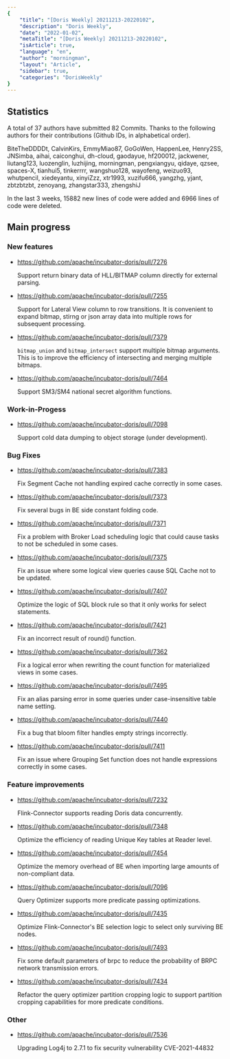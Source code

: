 ```yaml
---
{
    "title": "[Doris Weekly] 20211213-20220102",
    "description": "Doris Weekly",
    "date": "2022-01-02",
    "metaTitle": "[Doris Weekly] 20211213-20220102",
    "isArticle": true,
    "language": "en",
    "author": "morningman",
    "layout": "Article",
    "sidebar": true,
    "categories": "DorisWeekly"
}
---
```


<!--
Licensed to the Apache Software Foundation (ASF) under one
or more contributor license agreements.  See the NOTICE file
distributed with this work for additional information
regarding copyright ownership.  The ASF licenses this file
to you under the Apache License, Version 2.0 (the
"License"); you may not use this file except in compliance
with the License.  You may obtain a copy of the License at

  http://www.apache.org/licenses/LICENSE-2.0

Unless required by applicable law or agreed to in writing,
software distributed under the License is distributed on an
"AS IS" BASIS, WITHOUT WARRANTIES OR CONDITIONS OF ANY
KIND, either express or implied.  See the License for the
specific language governing permissions and limitations
under the License.
-->

## Statistics

A total of 37 authors have submitted 82 Commits. Thanks to the following authors for their contributions (Github IDs, in alphabetical order).

BiteTheDDDDt, CalvinKirs, EmmyMiao87, GoGoWen, HappenLee, Henry2SS, JNSimba, aihai, caiconghui, dh-cloud, gaodayue, hf200012, jackwener, liutang123, luozenglin, luzhijing, morningman, pengxiangyu, qidaye, qzsee, spaces-X, tianhui5, tinkerrrr, wangshuo128, wayofeng, weizuo93, whutpencil, xiedeyantu, xinyiZzz, xtr1993, xuzifu666, yangzhg, yjant, zbtzbtzbt, zenoyang, zhangstar333, zhengshiJ

In the last 3 weeks, 15882 new lines of code were added and 6966 lines of code were deleted.

## Main progress

### New features

* https://github.com/apache/incubator-doris/pull/7276

    Support return binary data of HLL/BITMAP column directly for external parsing.
    
* https://github.com/apache/incubator-doris/pull/7255

    Support for Lateral View column to row transitions. It is convenient to expand bitmap, stirng or json array data into multiple rows for subsequent processing.
    
* https://github.com/apache/incubator-doris/pull/7379

    `bitmap_union` and `bitmap_intersect` support multiple bitmap arguments. This is to improve the efficiency of intersecting and merging multiple bitmaps.
    
* https://github.com/apache/incubator-doris/pull/7464

    Support SM3/SM4 national secret algorithm functions.
    
### Work-in-Progess

* https://github.com/apache/incubator-doris/pull/7098

    Support cold data dumping to object storage (under development).

### Bug Fixes

* https://github.com/apache/incubator-doris/pull/7383

    Fix Segment Cache not handling expired cache correctly in some cases.

* https://github.com/apache/incubator-doris/pull/7373

    Fix several bugs in BE side constant folding code.

* https://github.com/apache/incubator-doris/pull/7371

    Fix a problem with Broker Load scheduling logic that could cause tasks to not be scheduled in some cases.
    
* https://github.com/apache/incubator-doris/pull/7375

    Fix an issue where some logical view queries cause SQL Cache not to be updated.
    
* https://github.com/apache/incubator-doris/pull/7407

    Optimize the logic of SQL block rule so that it only works for select statements.
    
* https://github.com/apache/incubator-doris/pull/7421

    Fix an incorrect result of round() function.
    
* https://github.com/apache/incubator-doris/pull/7362

    Fix a logical error when rewriting the count function for materialized views in some cases.
    
* https://github.com/apache/incubator-doris/pull/7495

    Fix an alias parsing error in some queries under case-insensitive table name setting.
    
* https://github.com/apache/incubator-doris/pull/7440

    Fix a bug that bloom filter handles empty strings incorrectly.

* https://github.com/apache/incubator-doris/pull/7411

    Fix an issue where Grouping Set function does not handle expressions correctly in some cases.
    
### Feature improvements

* https://github.com/apache/incubator-doris/pull/7232

    Flink-Connector supports reading Doris data concurrently.
    
* https://github.com/apache/incubator-doris/pull/7348

    Optimize the efficiency of reading Unique Key tables at Reader level.
    
* https://github.com/apache/incubator-doris/pull/7454

    Optimize the memory overhead of BE when importing large amounts of non-compliant data.
    
* https://github.com/apache/incubator-doris/pull/7096

    Query Optimizer supports more predicate passing optimizations.
    
* https://github.com/apache/incubator-doris/pull/7435

    Optimize Flink-Connector's BE selection logic to select only surviving BE nodes.
    
* https://github.com/apache/incubator-doris/pull/7493

    Fix some default parameters of brpc to reduce the probability of BRPC network transmission errors.
    
* https://github.com/apache/incubator-doris/pull/7434

    Refactor the query optimizer partition cropping logic to support partition cropping capabilities for more predicate conditions.

### Other

* https://github.com/apache/incubator-doris/pull/7536

    Upgrading Log4j to 2.7.1 to fix security vulnerability CVE-2021-44832
